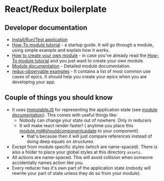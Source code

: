 #  React/Redux boilerplate

## Developer documentation
- [Install/Run/Test application](doc/howToRun.md)
- [How-To module tutorial](doc/howToModuleGuide.md) - a startup guide. It will go through a module, using simple example and explain how it works.
- [How to create your own module](doc/howToCreate.md) - in case you've already read the [How-To module tutorial](doc/howToModuleGuide.md) and you just want to create your own module.
- [Module documentation](doc/module.md) - Detailed module documentation.
- [redux-observable examples](doc/reduxObservableExamples.md) - It contains a list of most common use cases of epics. It should help you create your epics when you are developing your app.


## Couple of things you should know
- It uses [ImmutableJS](https://facebook.github.io/immutable-js/) for representing the application state (see [module documentation](doc/module.md#reducers-directory)). This comes with useful things like:
  - Nobody can change your state out of nowhere. Only in reducers
  - It will make react render faster! ( anytime you place this [module.md#shouldcomponentupdate](doc/module.md#shouldcomponentupdate) to your component). 
    - that's because then it will just compare references instead of doing deep equals on structures
- Except from module specific styles (which are name-spaced). There is also a folder to place your global styles at this directory `assets`.
- All actions are name-spaced. This will avoid collision when someone accidentally names action like you.  
- Every reducer has it's own part of the application state (nobody will rewrite your part of state unless they do so from your module).
